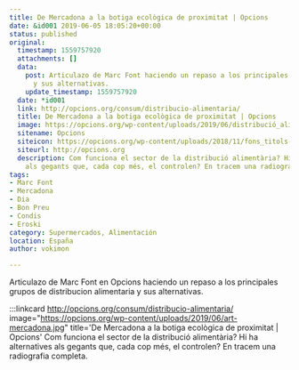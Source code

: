 ```yaml
---
title: De Mercadona a la botiga ecològica de proximitat | Opcions
date: &id001 2019-06-05 18:05:20+00:00
status: published
original:
  timestamp: 1559757920
  attachments: []
  data:
    post: Articulazo de Marc Font haciendo un repaso a los principales grupos de distribucion
      y sus alternativas.
    update_timestamp: 1559757920
  date: *id001
  link: http://opcions.org/consum/distribucio-alimentaria/
  title: De Mercadona a la botiga ecològica de proximitat | Opcions
  image: https://opcions.org/wp-content/uploads/2019/06/distribució_alimentàriaP.jpg
  sitename: Opcions
  siteicon: https://opcions.org/wp-content/uploads/2018/11/fons_titols-50x50.png
  siteurl: http://opcions.org
  description: Com funciona el sector de la distribució alimentària? Hi ha alternatives
    als gegants que, cada cop més, el controlen? En tracem una radiografia completa.
tags:
- Marc Font
- Mercadona
- Dia
- Bon Preu
- Condis
- Eroski
category: Supermercados, Alimentación
location: España
author: vokimon

---
```

Articulazo de Marc Font en Opcions haciendo un repaso a los principales grupos de distribucion alimentaria y sus alternativas.

:::linkcard http://opcions.org/consum/distribucio-alimentaria/ image="https://opcions.org/wp-content/uploads/2019/06/art-mercadona.jpg" title='De Mercadona a la botiga ecològica de proximitat | Opcions'
    Com funciona el sector de la distribució alimentària? Hi ha alternatives als gegants que, cada cop més, el controlen? En tracem una radiografia completa.

